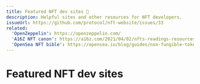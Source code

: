 ```yaml
---
title: Featured NFT dev sites 🚧
description: Helpful sites and other resources for NFT developers.
issueUrl: https://github.com/protocol/nft-website/issues/33
related:
  'OpenZeppelin': https://openzeppelin.com/
  'A16Z NFT canon': https://a16z.com/2021/04/02/nfts-readings-resources/
  'OpenSea NFT bible': https://opensea.io/blog/guides/non-fungible-tokens/
---
```

 # Featured NFT dev sites

<ContentStatus />
